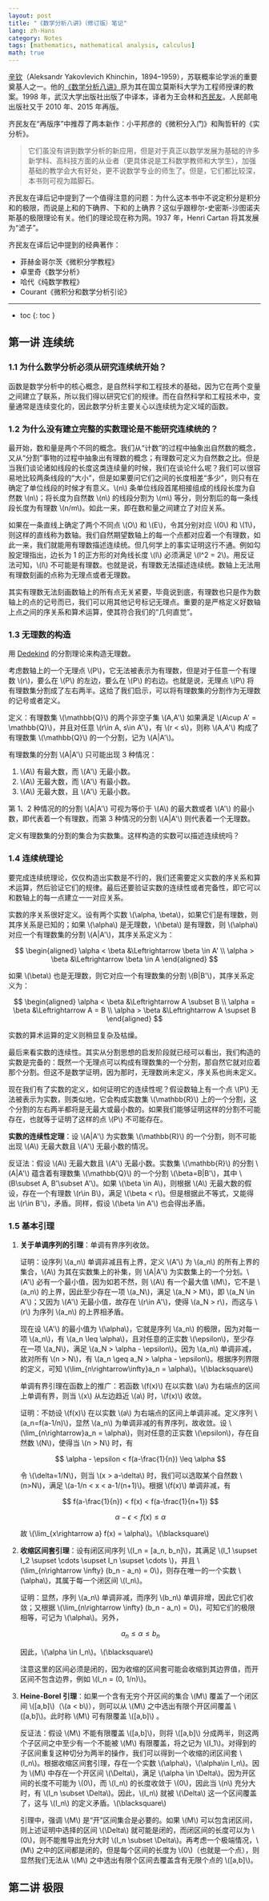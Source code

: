 ```yaml
---
layout: post
title: "《数学分析八讲》（修订版）笔记"
lang: zh-Hans
category: Notes
tags: [mathematics, mathematical analysis, calculus]
math: true
---
```

[辛钦](https://zh.wikipedia.org/wiki/%E4%BA%9E%E6%AD%B7%E5%B1%B1%E5%A4%A7%C2%B7%E8%BE%9B%E6%AC%BD)（Aleksandr Yakovlevich Khinchin，1894–1959），苏联概率论学派的重要奠基人之一。他的[《数学分析八讲》](https://book.douban.com/subject/26593890/)原为其在国立莫斯科大学为工程师授课的教案。1998 年，武汉大学出版社出版了中译本，译者为王会林和[齐民友](https://zh.wikipedia.org/wiki/%E9%BD%90%E6%B0%91%E5%8F%8B)。人民邮电出版社又于 2010 年、2015 年再版。

齐民友在“再版序”中推荐了两本新作：小平邦彦的《微积分入门》和陶哲轩的《实分析》。

> 它们虽没有讲到数学分析的新应用，但是对于真正以数学发展为基础的许多新学科、高科技方面的从业者（更具体说是工科数学教师和大学生），加强基础的教学会大有好处，更不说数学专业的师生了。但是，它们都比较深，本书则可视为踏脚石。

齐民友在译后记中提到了一个值得注意的问题：为什么这本书中不说定积分是积分和的极限，而说是上和的下确界、下和的上确界？这似乎跟穆尔-史密斯-沙图诺夫斯基的极限理论有关。他们的理论现在称为网。1937 年，Henri Cartan 将其发展为“滤子”。

齐民友在译后记中提到的经典著作：

- 菲赫金哥尔茨《微积分学教程》
- 卓里奇《数学分析》
- 哈代《纯数学教程》
- Courant《微积分和数学分析引论》

---

- toc
{: toc }

## 第一讲 连续统

### 1.1 为什么数学分析必须从研究连续统开始？

函数是数学分析中的核心概念，是自然科学和工程技术的基础，因为它在两个变量之间建立了联系，所以我们得以研究它们的规律。而在自然科学和工程技术中，变量通常是连续变化的，因此数学分析主要关心以连续统为定义域的函数。

### 1.2 为什么没有建立完整的实数理论是不能研究连续统的？

最开始，数和量是两个不同的概念。我们从“计数”的过程中抽象出自然数的概念，又从“分割”事物的过程中抽象出有理数的概念；有理数可定义为自然数之比。但是当我们谈论诸如线段的长度这类连续量的时候，我们在谈论什么呢？我们可以很容易地比较两条线段的“大小”，但是如果要问它们之间的长度相差“多少”，则只有在确定了单位线段的时候才有意义。\\(n\\) 条单位线段首尾相接组成的线段长度为自然数 \\(n\\)；将长度为自然数 \\(n\\) 的线段分割为 \\(m\\) 等分，则分割后的每一条线段长度为有理数 \\(n/m\\)。如此一来，即在数和量之间建立了对应关系。

如果在一条直线上确定了两个不同点 \\(O\\) 和 \\(E\\)，令其分别对应 \\(0\\) 和 \\(1\\)，则这样的直线称为数轴。我们自然期望数轴上的每一个点都对应着一个有理数，如此一来，我们就能用有理数描述连续统。但几何学上的事实证明这行不通。例如勾股定理指出，边长为 1 的正方形的对角线长度 \\(l\\) 必须满足 \\(l^2 = 2\\)。用反证法可知，\\(l\\) 不可能是有理数。也就是说，有理数无法描述连续统。数轴上无法用有理数刻画的点称为无理点或者无理数。

其实有理数无法刻画数轴上的所有点无关紧要，毕竟说到底，有理数也只是作为数轴上的点的记号而已，我们可以用其他记号标记无理点。重要的是严格定义好数轴上点之间的序关系和算术运算，使其符合我们的“几何直觉”。

### 1.3 无理数的构造

用 [Dedekind](https://en.wikipedia.org/wiki/Richard_Dedekind) 的分割理论来构造无理数。

考虑数轴上的一个无理点 \\(P\\)，它无法被表示为有理数，但是对于任意一个有理数 \\(r\\)，要么在 \\(P\\) 的左边，要么在 \\(P\\) 的右边。也就是说，无理点 \\(P\\) 将有理数集分割成了左右两半。这给了我们启示，可以将有理数集的分割作为无理数的记号或者定义。

定义：有理数集 \\(\mathbb{Q}\\) 的两个非空子集 \\(A,A'\\) 如果满足 \\(A\cup A' = \mathbb{Q}\\)，并且对任意 \\(r\in A, s\in A'\\)，有 \\(r < s\\)，则称 \\(A,A'\\) 构成了有理数集 \\(\mathbb{Q}\\) 的一个分割，记为 \\(A\|A'\\)。

有理数集的分割 \\(A\|A'\\) 只可能出现 3 种情况：

1. \\(A\\) 有最大数，而 \\(A'\\) 无最小数。
2. \\(A\\) 无最大数，而 \\(A'\\) 有最小数。
3. \\(A\\) 无最大数，且 \\(A'\\) 无最小数。

第 1、2 种情况的的分割 \\(A\|A'\\) 可视为等价于 \\(A\\) 的最大数或者 \\(A'\\) 的最小数，即代表着一个有理数，而第 3 种情况的分割 \\(A\|A'\\) 则代表着一个无理数。

定义有理数集的分割的集合为实数集。这样构造的实数可以描述连续统吗？

### 1.4 连续统理论

要完成连续统理论，仅仅构造出实数是不行的，我们还需要定义实数的序关系和算术运算，然后验证它们的规律。最后还要验证实数的连续性或者完备性，即它可以和数轴上的每一点建立一一对应关系。

实数的序关系很好定义。设有两个实数 \\(\alpha, \beta\\)，如果它们是有理数，则其序关系是已知的；如果 \\(\alpha\\) 是无理数，\\(\beta\\) 是有理数，则 \\(\alpha\\) 对应一个有理数集的分割 \\(A\|A'\\)，其序关系定义为：

$$
\begin{aligned}
    \alpha < \beta &\Leftrightarrow \beta \in A' \\
    \alpha > \beta &\Leftrightarrow \beta \in A
\end{aligned}
$$

如果 \\(\beta\\) 也是无理数，则它对应一个有理数集的分割 \\(B\|B'\\)，其序关系定义为：

$$
\begin{aligned}
    \alpha < \beta &\Leftrightarrow A \subset B \\
    \alpha = \beta &\Leftrightarrow A = B \\
    \alpha > \beta &\Leftrightarrow A \supset B
\end{aligned}
$$

实数的算术运算的定义则稍显复杂及枯燥。

最后来看实数的连续性。其实从分割思想的启发阶段就已经可以看出，我们构造的实数是完备的：既然一个无理点可以构成有理数集的一个分割，那自然它就对应着那个分割。但这不是数学证明，因为那时，无理数尚未定义，序关系也尚未定义。

现在我们有了实数的定义，如何证明它的连续性呢？假设数轴上有一个点 \\(P\\) 无法被表示为实数，则类似地，它会构成实数集 \\(\mathbb{R}\\) 上的一个分割，这个分割的左右两半都将是无最大或最小数的。如果我们能够证明这样的分割不可能存在，也就等于证明了这样的点 \\(P\\) 不可能存在。

**实数的连续性定理**：设 \\(A\|A'\\) 为实数集 \\(\mathbb{R}\\) 的一个分割，则不可能出现 \\(A\\) 无最大数且 \\(A'\\) 无最小数的情况。

反证法：假设 \\(A\\) 无最大数且 \\(A'\\) 无最小数。实数集 \\(\mathbb{R}\\) 的分割 \\(A\|A'\\) 蕴含着有理数集 \\(\mathbb{Q}\\) 的一个分割 \\(\beta=B\|B'\\)，其中 \\(B\subset A, B'\subset A'\\)。如果 \\(\beta \in A\\)，则根据 \\(A\\) 无最大数的假设，存在一个有理数 \\(r\in B\\)，满足 \\(\beta < r\\)。但是根据此不等式，又能得出 \\(r\in B'\\)，矛盾。同样，假设
\\(\beta \in A'\\) 也会得出矛盾。

### 1.5 基本引理

1. **关于单调序列的引理**：单调有界序列收敛。

   证明：设序列 \\(a_n\\) 单调非减且有上界，定义 \\(A'\\) 为 \\(a_n\\) 的所有上界的集合，\\(A\\) 为其在实数集上的补集，则 \\(A\|A'\\) 为实数集上的一个分划。\\(A'\\) 必有一个最小值，因为如若不然，则 \\(A\\) 有一个最大值 \\(M\\)，它不是 \\(a_n\\) 的上界，因此至少存在一项 \\(a_N\\)，满足 \\(a_N > M\\)，即 \\(a_N \in A'\\)；又因为 \\(A'\\) 无最小值，故存在 \\(r\in A'\\)，使得 \\(a_N > r\\)，而这与 \\(r\\) 为序列 \\(a_n\\) 的上界相矛盾。

   现在设 \\(A'\\) 的最小值为 \\(\alpha\\)，它就是序列 \\(a_n\\) 的极限，因为对每一项 \\(a_n\\)，有 \\(a_n \leq \alpha\\)，且对任意的正实数 \\(\epsilon\\)，至少存在一项 \\(a_N\\)，满足 \\(a_N > \alpha - \epsilon\\)。因为 \\(a_n\\) 单调非减，故对所有 \\(n > N\\)，有 \\(a_n \geq a_N > \alpha - \epsilon\\)。根据序列界限的定义，可知 \\(\lim_{n\rightarrow\infty}a_n = \alpha\\)。\\(\blacksquare\\)

   单调有界引理在函数上的推广：若函数 \\(f(x)\\) 在以实数 \\(a\\) 为右端点的区间上单调有界，则当 \\(x\\) 从左边趋近 \\(a\\) 时，\\(f(x)\\) 收敛。

   证明：不妨设 \\(f(x)\\) 在以实数 \\(a\\) 为右端点的区间上单调非减。定义序列 \\(a_n=f(a-1/n)\\)，显然 \\(a_n\\) 为单调非减的有界序列，故收敛。设 \\(\lim_{n\rightarrow}a_n = \alpha\\)，则对任意的正实数 \\(\epsilon\\)，存在自然数 \\(N\\)，使得当 \\(n > N\\) 时，有

   $$
   \alpha - \epsilon < f(a-\frac{1}{n}) \leq \alpha
   $$

   令 \\(\delta=1/N\\)，则当 \\(x > a-\delta\\) 时，我们可以选取某个自然数 \\(n>N\\)，满足 \\(a-1/n < x < a-1/(n+1)\\)。根据 \\(f(x)\\) 单调非减，有

   $$
   f(a-\frac{1}{n}) < f(x) < f(a-\frac{1}{n+1})
   $$

   $$
   \alpha - \epsilon < f(x) \leq \alpha
   $$

   故 \\(\lim_{x\rightarrow a} f(x) = \alpha\\)。\\(\blacksquare\\)

2. **收缩区间套引理**：设有闭区间序列 \\(I_n = [a_n, b_n]\\)，其满足 \\(I_1 \supset I_2 \supset \cdots \supset I_n \supset \cdots \\)，并且 \\(\lim_{n\rightarrow \infty} (b_n - a_n) = 0\\)，则存在唯一的一个实数 \\(\alpha\\)，其属于每一个闭区间 \\(I_n\\)。

   证明：显然，序列 \\(a_n\\) 单调非减，而序列 \\(b_n\\) 单调非增，因此它们收敛；又根据 \\(\lim_{n\rightarrow \infty} (b_n - a_n) = 0\\)，可知它们的极限相等，可记为 \\(\alpha\\)。另外，

   $$
   a_n \leq \alpha \leq b_n
   $$

   因此，\\(\alpha \in I_n\\)。\\(\blacksquare\\)

   注意这里的区间必须是闭的，因为收缩的区间套可能会收缩到其边界值，而开区间不包含边界，例如 \\(I_n = (0, 1/n)\\)。

3. **Heine-Borel 引理**：如果一个含有无穷个开区间的集合 \\(M\\) 覆盖了一个闭区间 \\([a,b]\\)（\\(a < b\\)），则可以从 \\(M\\) 之中选出有限个开区间覆盖 \\([a,b]\\)。此时称 \\(M\\) 可有限覆盖 \\([a,b]\\) 。

   反证法：假设 \\(M\\) 不能有限覆盖 \\([a,b]\\)，则将 \\([a,b]\\) 分成两半，则这两个子区间之中至少有一个不能被 \\(M\\) 有限覆盖，将之记为 \\(I_1\\)。对得到的子区间重复这种切分为两半的操作，我们可以得到一个收缩的闭区间套 \\(I_n\\)。根据收缩区间套引理，存在一个实数 \\(\alpha\\)，\\(\alpha\in I_n\\)。因为 \\(M\\) 中存在一个开区间 \\(\Delta\\)，满足 \\(\alpha \in \Delta\\)。因为开区间的长度不可能为 \\(0\\)，而 \\(I_n\\) 的长度收敛于 \\(0\\)，因此当 \\(n\\) 充分大时，有 \\(I_n \subset \Delta\\)。因此，\\(I_n\\) 就被 \\(\Delta\\) 这一个区间覆盖了，这与 \\(I_n\\) 的定义矛盾。\\(\blacksquare\\)

   引理中，强调 \\(M\\) 是“开”区间集合是必要的。如果 \\(M\\) 可以包含闭区间，则上述证明中选择的区间 \\(\Delta\\) 就可能是闭的，而闭区间的长度可以为 \\(0\\)，则不能推导出充分大时 \\(I_n \subset \Delta\\)。再考虑一个极端情况，\\(M\\) 之中的区间都是闭的，但是每个区间的长度为 \\(0\\)（也就是一个点），则显然我们无法从 \\(M\\) 之中选出有限个区间去覆盖含有无限个点的 \\([a,b]\\)。

## 第二讲 极限

